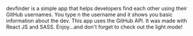 devfinder is a simple app that helps developers find each other using their GitHub usernames. You type n the username and it shows you basic information about the dev. This app uses the GitHub API. It was made with React JS and SASS. Enjoy...and don't forget to check out the light mode!

